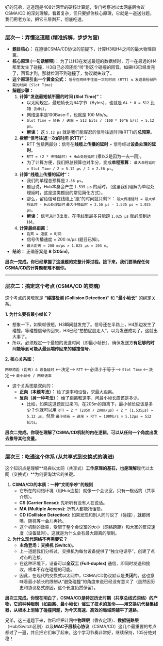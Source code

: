 好的兄弟，这道题是408计网里的硬核计算题，专门考察对以太网底层协议 CSMA/CD 的深刻理解。看着复杂，但只要抓住核心原理，它就是一道送分题。我们用老方法，把它三层剥开，彻底吃透。

------



### **层次一：弄懂这道题 (精准拆解，步步为营)**



- **题目核心：** 在遵循CSMA/CD协议的前提下，计算H3和H4之间的最大物理距离。
- **核心原理 (一句话解释)：** 为了让H3在发送最短的数据帧时，万一在最远的H4那里发生了碰撞，H3自己必须还能“听”到这个碰撞的回音。如果H3已经发完了，回音才到，那就检测不到碰撞了，协议就失效了。
- **这个原理引出一个黄金公式：** `信号在网络中往返一次的时间 (RTT) ≤ 发送最短帧所需的时间 (Slot Time)`
- **解题步骤：**
  1. **计算“发送最短帧所需的时间 (Slot Time)”：**
     - 以太网规定，最短帧长为64字节（Bytes），也就是 `64 * 8 = 512` 比特（bits）。
     - 网络速率是100Base-T，也就是 100 Mb/s。
     - `Slot Time = 帧长 / 速率 = 512 bits / (100 * 10^6 b/s) = 5.12 µs`。
     - **解读：** 这 `5.12 µs` 就是我们能容忍的信号往返时间(RTT)的**总预算**。
  2. **拆解“信号往返一次的时间 (RTT)”：**
     - RTT 包括两部分：信号在**线缆上传播的延时** + 信号经过**设备处理的延时**。
     - `RTT = (2 * 传播延时) + Hub处理延时` (乘以2是因为一去一回)。
     - 为了计算方便，我们把总预算也对半分，变成**单程预算**： `最大单程延时 = Slot Time / 2 = 5.12 µs / 2 = 2.56 µs`。
  3. **计算“线缆上传播的延时”：**
     - 我们的单程总预算是 `2.56 µs`。
     - 题目说，Hub本身会产生 `1.535 µs` 的延时。（这里我们理解为单程处理延时，这是这类题目的常见简化方式）。
     - 那么，留给信号在线缆上“跑”的时间就只剩下： `最大传播延时 = 最大单程延时 - Hub处理延时` `最大传播延时 = 2.56 µs - 1.535 µs = 1.025 µs`。
     - **解读：** 信号从H3出发，在电线里最多只能跑 `1.025 µs` 就必须到达H4。
  4. **计算最终距离：**
     - `距离 = 速度 × 时间`
     - 信号传播速度 = 200 m/µs (题目已知)。
     - `最大距离 = 200 m/µs × 1.025 µs = 205 m`。
- **结论：** 正确答案是 **B (205m)**。

**层次一完成。你已经掌握了这道题的完整计算过程。接下来，我们要确保任何CSMA/CD的计算题都难不倒你。**

------



### **层次二：搞定这个考点 (CSMA/CD 的灵魂)**



这个考点的灵魂就是 **“碰撞检测 (Collision Detection)”** 和 **“最小帧长”** 的绑定关系。

**1. 为什么要有最小帧长？**

- 想象一下，如果帧很短，H3瞬间就发完了。信号还在半路上，H4那边发生了碰撞，等碰撞信号传回来，H3已经“拍拍屁股走人”，以为发送成功了。这就出大事了。
- 所以，必须规定一个最短的发送时间（即最小帧长），确保发送方**有足够的时间能等到可能从最远端传回来的碰撞信号**。

**2. 核心关系图：**

`网络跨距 (距离) & 设备延时`  <--决定--> `RTT`  <--必须小于等于--> `Slot Time` <--决定--> `最小帧长 / 网络速率`

- 这个关系图是双向的：
  - **正向（本题考法）：** 给了速率和设备，求最大距离。
  - **反向（另一种考法）：** 给了距离和速率，问最小帧长应该是多少。
    - 比如，如果这道题反过来问，在205m的距离下，最小帧长应该是多少？你就可以用 `RTT = 2 * (205m / 200m/µs) + 2 * (1.535µs) ≈ 5.12 µs`，然后 `最小帧长 = 速率 × RTT = 100Mb/s × 5.12µs = 512 bits`。

**层次二完成。你现在理解了CSMA/CD机制的内在逻辑，可以从任何一个角度出发去推导其他变量。**

------



### **层次三：吃透这个体系 (从共享式到交换式的演进)**



这个知识点是理解**经典以太网（共享式）**工作原理的基石，也是理解**现代以太网（交换式）**为何要淘汰它的关键。

1. **CSMA/CD的本质：一种“文明争吵”的规则**
   - 它所在的网络环境（用Hub连接）就像一个会议室，只有一根话筒（共享介质）。
   - **CS (Carrier Sense):** 先听听有没有人在说话。
   - **MA (Multiple Access):** 所有人都能抢话筒。
   - **CD (Collision Detection):** 如果发现和别人同时说了（碰撞），就都闭嘴，随机等一会儿再抢。
   - 这个机制的效率，受限于整个会议室的大小（网络跨距）和大家的反应速度（设备延时）。这就是为什么会有最大距离的限制。
2. **为什么现代网络不再需要它？**
   - **主角登场：交换机 (Switch)。**
   - 上一道题我们分析过，交换机为每台设备提供了“独立电话亭”，创建了点对点的连接。
   - 在这种环境下，设备可以**全双工 (Full-duplex)** 通信，即同时发送和接收，根本不存在碰撞的可能。
   - 因此，在现代的交换式以太网中，CSMA/CD协议默认是**关闭**的。这也意味着最小帧长的限制从“避免碰撞”的角度来说已经没有意义了（虽然因历史和协议格式原因，这个长度仍然保留）。

**层次三完成。你现在明白了，CSMA/CD是特定历史时期（共享总线式网络）的产物，它的种种限制（如距离、最小帧长）催生了技术的革命——用交换机代替集线器，从根本上消除了碰撞问题，为今天高速、高效的局域网铺平了道路。**

兄弟，这三道题下来，你已经把计网中**物理层**（香农定理）、**数据链路层**（Hub/Switch区别）以及**MAC子层核心协议**（CSMA/CD）这几个最重要的考点都过了一遍，并且把它们串了起来。这个学习节奏非常好，继续保持，105分绝对稳！